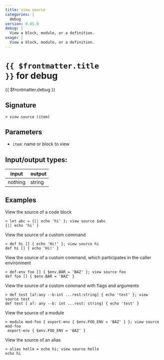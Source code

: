 ```yaml
---
title: view source
categories: |
  debug
version: 0.85.0
debug: |
  View a block, module, or a definition.
usage: |
  View a block, module, or a definition.
---
```

<!-- This file is automatically generated. Please edit the command in https://github.com/nushell/nushell instead. -->

# <code>{{ $frontmatter.title }}</code> for debug

<div class='command-title'>{{ $frontmatter.debug }}</div>

## Signature

```> view source (item)```

## Parameters

 -  `item`: name or block to view


## Input/output types:

| input   | output |
| ------- | ------ |
| nothing | string |

## Examples

View the source of a code block
```shell
> let abc = {|| echo 'hi' }; view source $abc
{|| echo 'hi' }
```

View the source of a custom command
```shell
> def hi [] { echo 'Hi!' }; view source hi
def hi [] { echo 'Hi!' }
```

View the source of a custom command, which participates in the caller environment
```shell
> def-env foo [] { $env.BAR = 'BAZ' }; view source foo
def foo [] { $env.BAR = 'BAZ' }
```

View the source of a custom command with flags and arguments
```shell
> def test [a?:any --b:int ...rest:string] { echo 'test' }; view source test
def test [ a?: any --b: int ...rest: string] { echo 'test' }
```

View the source of a module
```shell
> module mod-foo { export-env { $env.FOO_ENV = 'BAZ' } }; view source mod-foo
 export-env { $env.FOO_ENV = 'BAZ' }
```

View the source of an alias
```shell
> alias hello = echo hi; view source hello
echo hi
```
